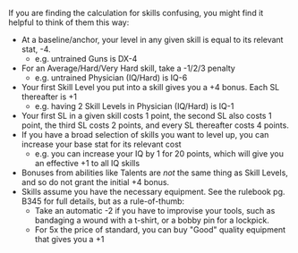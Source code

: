 If you are finding the calculation for skills confusing, you might find it helpful to think of them this way:

- At a baseline/anchor, your level in any given skill is equal to its relevant stat, -4.
	- e.g. untrained Guns is DX-4
- For an Average/Hard/Very Hard skill, take a -1/2/3 penalty
	- e.g. untrained Physician (IQ/Hard) is IQ-6
- Your first Skill Level you put into a skill gives you a +4 bonus. Each SL thereafter is +1
	- e.g. having 2 Skill Levels in Physician (IQ/Hard) is IQ-1
- Your first SL in a given skill costs 1 point, the second SL also costs 1 point, the third SL costs 2 points, and every SL thereafter costs 4 points.
- If you have a broad selection of skills you want to level up, you can increase your base stat for its relevant cost
	- e.g. you can increase your IQ by 1 for 20 points, which will give you an effective +1 to all IQ skills
- Bonuses from abilities like Talents are *not* the same thing as Skill Levels, and so do not grant the initial +4 bonus.
- Skills assume you have the necessary equipment. See the rulebook pg. B345 for full details, but as a rule-of-thumb:
	- Take an automatic -2 if you have to improvise your tools, such as bandaging a wound with a t-shirt, or a bobby pin for a lockpick.
	- For 5x the price of standard, you can buy "Good" quality equipment that gives you a +1